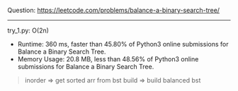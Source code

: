 Question: https://leetcode.com/problems/balance-a-binary-search-tree/

---

try_1.py: O(2n)

* Runtime: 360 ms, faster than 45.80% of Python3 online submissions for Balance a Binary Search Tree.
* Memory Usage: 20.8 MB, less than 48.56% of Python3 online submissions for Balance a Binary Search Tree.

> inorder => get sorted arr from bst
> build => build balanced bst
